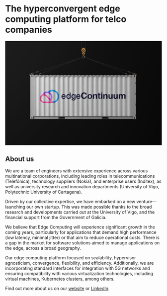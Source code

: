 # The hyperconvergent edge computing platform for telco companies

![image info](brand-image.jpg)

## About us
We are a team of engineers with extensive experience across various multinational corporations, including leading roles in telecommunications (Telefónica), technology suppliers (Nokia), and enterprise users (Inditex), as well as university research and innovation departments (University of Vigo, Polytechnic University of Cartagena). 

Driven by our collective expertise, we have embarked on a new venture—launching our own startup. This was made possible thanks to the broad research and developments carried out at the University of Vigo, and the financial support from the Government of Galicia.

We believe that Edge Computing will experience significant growth in the coming years, particularly for applications that demand high performance (low latency, minimal jitter) or that aim to reduce operational costs. There is a gap in the market for software solutions aimed to manage applications on the edge, across a broad geography. 

Our edge computing platform focused on scalability, hypervisor agnosticism, convergence, flexibility, and efficiency. Additionally, we are incorporating standard interfaces for integration with 5G networks and ensuring compatibility with various virtualization technologies, including virtual machines, Kubernetes clusters, among others.

Find out more about us on our [website](https://edgecontinuum.com) or [LinkedIn](https://www.linkedin.com/company/edgecontinuum).
